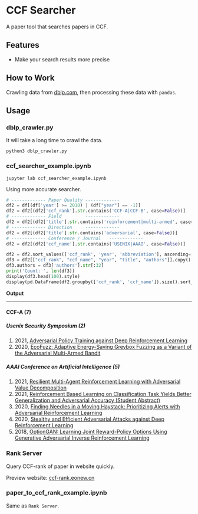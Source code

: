 
# CCF Searcher

A paper tool that searches papers in CCF.

## Features

* Make your search results more precise

## How to Work

Crawling data from [dblp.com](https://dblp.uni-trier.de/), then processing these data with `pandas`.

## Usage

### dblp_crawler.py

It will take a long time to crawl the data.

```shell
python3 dblp_crawler.py
```

### ccf_searcher_example.ipynb

```shell
jupyter lab ccf_searcher_example.ipynb
```

Using more accurate searcher.

```python
# ------------- Paper Quality -------------
df2 = df[(df['year'] >= 2018) | (df["year"] == -1)]
df2 = df2[(df2['ccf_rank'].str.contains('CCF-A|CCF-B', case=False))]
# ------------- Field         -------------
df2 = df2[(df2['title'].str.contains('reinforcement|multi-armed', case=False))]
# ------------- Direction     -------------
df2 = df2[(df2['title'].str.contains('adversarial', case=False))]
# ------------- Conference / Journal   -------------
df2 = df2[(df2['ccf_name'].str.contains('USENIX|AAAI', case=False))]

df2 = df2.sort_values(['ccf_rank', 'year', 'abbreviation'], ascending=[True, False, False])
df3 = df2[["ccf_rank", "ccf_name", "year", "title", "authors"]].copy() # Show
df3.authors = df3['authors'].str[:32]
print('Count: ', len(df3))
display(df3.head(100).style)
display(pd.DataFrame(df2.groupby(['ccf_rank', 'ccf_name']).size().sort_values(ascending=False)).style)
```

**Output**

---

#### CCF-A (7)
##### Usenix Security Symposium (2)
1. 2021, [Adversarial Policy Training against Deep Reinforcement Learning](https://www.usenix.org/conference/usenixsecurity21/presentation/wu-xian)
2. 2020, [EcoFuzz: Adaptive Energy-Saving Greybox Fuzzing as a Variant of the Adversarial Multi-Armed Bandit](https://www.usenix.org/conference/usenixsecurity20/presentation/yue)
##### AAAI Conference on Artificial Intelligence (5)
1. 2021, [Resilient Multi-Agent Reinforcement Learning with Adversarial Value Decomposition](https://ojs.aaai.org/index.php/AAAI/article/view/17348)
2. 2021, [Reinforcement Based Learning on Classification Task Yields Better Generalization and Adversarial Accuracy (Student Abstract)](https://ojs.aaai.org/index.php/AAAI/article/view/17893)
3. 2020, [Finding Needles in a Moving Haystack: Prioritizing Alerts with Adversarial Reinforcement Learning](https://ojs.aaai.org/index.php/AAAI/article/view/5442)
4. 2020, [Stealthy and Efficient Adversarial Attacks against Deep Reinforcement Learning](https://ojs.aaai.org/index.php/AAAI/article/view/6047)
5. 2018, [OptionGAN: Learning Joint Reward-Policy Options Using Generative Adversarial Inverse Reinforcement Learning](https://dblp.uni-trier.de/rec/conf/aaai/0002CBMPP18.html?view=bibtex)

### Rank Server

Query CCF-rank of paper in website quickly.

Preview website: [ccf-rank.eonew.cn](http://ccf-rank.eonew.cn)

### paper_to_ccf_rank_example.ipynb

Same as `Rank Server`.
